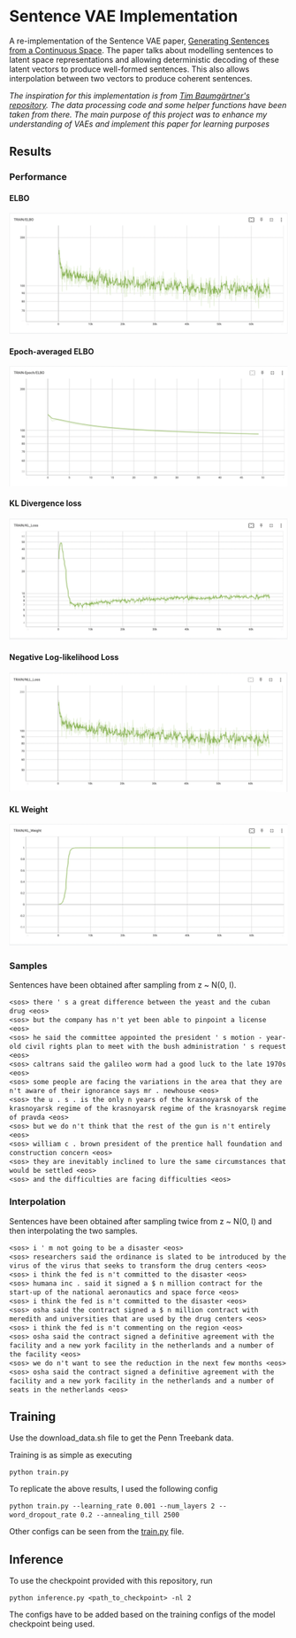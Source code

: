 # Sentence VAE Implementation

A re-implementation of the Sentence VAE paper, [Generating Sentences from a Continuous Space](https://arxiv.org/abs/1511.06349). The paper talks about modelling sentences to latent space representations and allowing deterministic decoding of these latent vectors to produce well-formed sentences. This also allows interpolation between two vectors to produce coherent sentences.

*The inspiration for this implementation is from [Tim Baumgärtner's repository](https://github.com/timbmg/Sentence-VAE). The data processing code and some helper functions have been taken from there. The main purpose of this project was to enhance my understanding of VAEs and implement this paper for learning purposes*

## Results

### Performance

#### ELBO
![](plots/train_elbo.png)

#### Epoch-averaged ELBO
![](plots/train_epoch_elbo.png)

#### KL Divergence loss
![](plots/train_kl_loss.png)

#### Negative Log-likelihood Loss
![](plots/train_nll_loss.png)

#### KL Weight
![](plots/train_kl_weight.png)

### Samples

Sentences have been obtained after sampling from z ~ N(0, I).
```
<sos> there ' s a great difference between the yeast and the cuban drug <eos>
<sos> but the company has n't yet been able to pinpoint a license <eos>
<sos> he said the committee appointed the president ' s motion - year-old civil rights plan to meet with the bush administration ' s request <eos>
<sos> caltrans said the galileo worm had a good luck to the late 1970s <eos>
<sos> some people are facing the variations in the area that they are n't aware of their ignorance says mr . newhouse <eos>
<sos> the u . s . is the only n years of the krasnoyarsk of the krasnoyarsk regime of the krasnoyarsk regime of the krasnoyarsk regime of pravda <eos>
<sos> but we do n't think that the rest of the gun is n't entirely <eos>
<sos> william c . brown president of the prentice hall foundation and construction concern <eos>
<sos> they are inevitably inclined to lure the same circumstances that would be settled <eos>
<sos> and the difficulties are facing difficulties <eos>
```

### Interpolation

Sentences have been obtained after sampling twice from z ~ N(0, I) and then interpolating the two samples.

```
<sos> i ' m not going to be a disaster <eos>
<sos> researchers said the ordinance is slated to be introduced by the virus of the virus that seeks to transform the drug centers <eos>  
<sos> i think the fed is n't committed to the disaster <eos>    
<sos> humana inc . said it signed a $ n million contract for the start-up of the national aeronautics and space force <eos>  
<sos> i think the fed is n't committed to the disaster <eos>  
<sos> osha said the contract signed a $ n million contract with meredith and universities that are used by the drug centers <eos>  
<sos> i think the fed is n't commenting on the region <eos>  
<sos> osha said the contract signed a definitive agreement with the facility and a new york facility in the netherlands and a number of the facility <eos>  
<sos> we do n't want to see the reduction in the next few months <eos>  
<sos> osha said the contract signed a definitive agreement with the facility and a new york facility in the netherlands and a number of seats in the netherlands <eos>  
```

## Training

Use the download_data.sh file to get the Penn Treebank data.

Training is as simple as executing 

```
python train.py
```

To replicate the above results, I used the following config 

```
python train.py --learning_rate 0.001 --num_layers 2 --word_dropout_rate 0.2 --annealing_till 2500
```

Other configs can be seen from the [train.py](train.py) file. 

## Inference

To use the checkpoint provided with this repository, run

```
python inference.py <path_to_checkpoint> -nl 2
```

The configs have to be added based on the training configs of the model checkpoint being used.